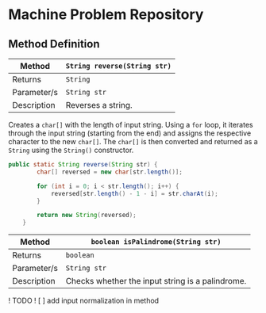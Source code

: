 # Machine Problem Repository

## Method Definition

| Method | `String reverse(String str)` |
|---|---|
| Returns | `String` |
| Parameter/s | `String str` | 
| Description | Reverses a string. | 

Creates a `char[]` with the length of input string. Using a `for` loop,
it iterates through the input string (starting from the end) and 
assigns the respective character to the new `char[]`. The `char[]` 
is then converted and returned as a `String` using the `String()` 
constructor.

```java
public static String reverse(String str) {
		char[] reversed = new char[str.length()];

		for (int i = 0; i < str.length(); i++) {
			reversed[str.length() - 1 - i] = str.charAt(i);
		}

		return new String(reversed);
	}
```

| Method | `boolean isPalindrome(String str)` |
|---|---|
| Returns | `boolean` |
| Parameter/s | `String str` | 
| Description | Checks whether the input string is a palindrome. | 

! TODO !
[ ] add input normalization in method
